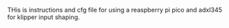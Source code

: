 THis is instructions and cfg file for using a reaspberry pi pico and adxl345 for klipper input shaping.